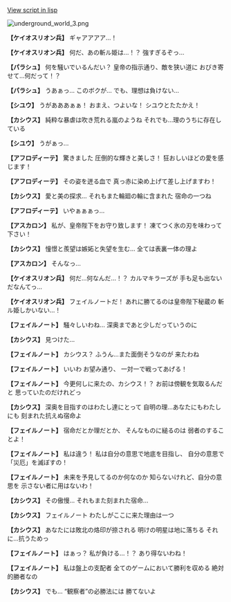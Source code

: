[View script in lisp](../scripts/101005040.txt)

![underground_world_3.png](../images/backgrounds/underground_world_3.png)

**【ケイオスリオン兵】**
ギャアアアア…！

**【ケイオスリオン兵】**
何だ、あの斬ル姫は…！？
強すぎるぞっ…

**【パラシュ】**
何を騒いでいるんだい？
皇帝の指示通り、敵を狭い道に
おびき寄せて…何だって！？

**【パラシュ】**
うあぁっ…
このボクが…
でも、理想は負けない…

**【シユウ】**
うがあああぁぁ！
おまえ、つよいな！
シユウとたたかえ！

**【カシウス】**
純粋な暴虐は吹き荒れる嵐のようね
それでも…理のうちに存在している

**【シユウ】**
うがぁっ…

**【アフロディーテ】**
驚きました
圧倒的な輝きと美しさ！
狂おしいほどの愛を感じます！

**【アフロディーテ】**
その姿を迸る血で
真っ赤に染め上げて差し上げますわ！

**【カシウス】**
愛と美の探求…
それもまた輪廻の輪に含まれた
宿命の一つね

**【アフロディーテ】**
いやぁぁぁっ…

**【アスカロン】**
私が、皇帝陛下をお守り致します！
凍てつく氷の刃を味わって下さい！

**【カシウス】**
憧憬と羨望は嫉妬と失望を生む…
全ては表裏一体の理よ

**【アスカロン】**
そんなっ…

**【ケイオスリオン兵】**
何だ…何なんだ…！？
カルマキラーズが
手も足も出ないだなんてっ…

**【ケイオスリオン兵】**
フェイルノートだ！
あれに勝てるのは皇帝陛下秘蔵の
斬ル姫しかいない…！

**【フェイルノート】**
騒々しいわね…
深奥まであと少しだっていうのに

**【カシウス】**
見つけた…

**【フェイルノート】**
カシウス？
ふうん…また面倒そうなのが
来たわね

**【フェイルノート】**
いいわ
お望み通り、
一対一で戦ってあげる！

**【フェイルノート】**
今更何しに来たの、カシウス！？
お前は傍観を気取るんだと
思っていたのだけれどっ

**【カシウス】**
深奥を目指すのはわたし達にとって
自明の理…あなたにもわたしにも
刻まれた抗えぬ宿命よ

**【フェイルノート】**
宿命だとか理だとか、
そんなものに縋るのは
弱者のすることよ！

**【フェイルノート】**
私は違う！
私は自分の意思で地底を目指し、
自分の意思で「災厄」を滅ぼすの！

**【フェイルノート】**
未来を予見してるのか何なのか
知らないけれど、自分の意思を
示さない者に用はないわ！

**【カシウス】**
その傲慢…
それもまた刻まれた宿命…

**【カシウス】**
フェイルノート
わたしがここに来た理由は一つ

**【カシウス】**
あなたには敗北の烙印が捺される
明けの明星は地に落ちる
それに…抗うためっ

**【フェイルノート】**
はぁっ？
私が負ける…！？
あり得ないわね！

**【フェイルノート】**
私は盤上の支配者
全てのゲームにおいて勝利を収める
絶対的勝者なの

**【カシウス】**
でも…
“観察者”の必勝法には
勝てないよ